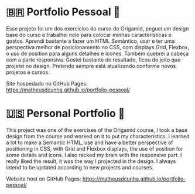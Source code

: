 # 🇧🇷 Portfolio Pessoal 📝

Esse projeto foi um dos exercícios do curso do Origamid, peguei um design base do curso e trabalhei nele para colocar minhas características e gostos. Aprendi bastante a fazer um HTML Semântico, usar e ter uma perspectiva melhor de posicionamento no CSS, com displays Grid, Flexbox, o uso de position para alguns detalhes e ícones. Também quebrei a cabeça com a parte responsiva. Gostei bastante do resultado, ficou do jeito que projetei no design. Pretendo sempre está atualizando conforme novos projetos e cursos.

Site hospedado no GitHub Pages: https://matheusdcunha.github.io/portfolio-pessoal/
# 🇺🇸 Personal Portfolio 📝

This project was one of the exercises of the Origamid course, I took a base design from the course and worked on it to put my characteristics. I learned a lot to make a Semantic HTML, use and have a better perspective of positioning in CSS, with Grid and Flexbox displays, the use of position for some details and icons. I also racked my brain with the responsive part. I really liked the result, it was the way I projected in the design. I always intend to be updated according to new projects and courses.

Website host on GitHub Pages: https://matheusdcunha.github.io/portfolio-pessoal/
